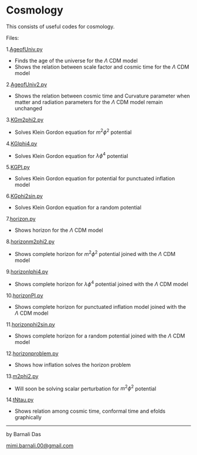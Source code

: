 # Cosmology
This consists of useful codes for cosmology.

Files:

1.[AgeofUniv.py](AgeofUniv.py)
  * Finds the age of the universe for the $\Lambda$ CDM model
  * Shows the relation between scale factor and cosmic time for the $\Lambda$ CDM model

2.[AgeofUniv2.py](AgeofUniv2.py)
  * Shows the relation between cosmic time and Curvature parameter when matter and radiation parameters for the $\Lambda$ CDM model remain unchanged

3.[KGm2phi2.py](KGm2phi2.py)
  * Solves Klein Gordon equation for $m^2\phi^2$ potential

4.[KGlphi4.py](KGlphi4.py)
  * Solves Klein Gordon equation for $\lambda\phi^4$ potential

5.[KGPI.py](KGPI.py)
  * Solves Klein Gordon equation for potential for punctuated inflation model

6.[KGphi2sin.py](KGphi2sin.py)
  * Solves Klein Gordon equation for a random potential

7.[horizon.py](horizon.py)
  * Shows horizon for the $\Lambda$ CDM model

8.[horizonm2phi2.py](horizonm2phi2.py)
  * Shows complete horizon for $m^2\phi^2$ potential joined with the $\Lambda$ CDM model

9.[horizonlphi4.py](horizonlphi4.py)
  * Shows complete horizon for $\lambda\phi^4$ potential joined with the $\Lambda$ CDM model

10.[horizonPI.py](horizonPI.py)
  * Shows complete horizon for punctuated inflation model joined with the $\Lambda$ CDM model

11.[horizonphi2sin.py](horizonphi2sin.py)
  * Shows complete horizon for a random potential joined with the $\Lambda$ CDM model

12.[horizonproblem.py](horizonproblem.py)
  * Shows how inflation solves the horizon problem

13.[m2phi2.py](m2phi2.py)
  * Will soon be solving scalar perturbation for $m^2\phi^2$ potential

14.[tNtau.py](tNtau.py)
  * Shows relation among cosmic time, conformal time and efolds graphically

-------------------------------------------------------------------

by Barnali Das

mimi.barnali.00@gmail.com
